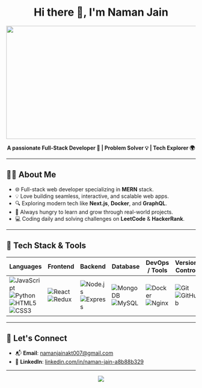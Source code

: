 <h1 align="center">Hi there 👋, I'm Naman Jain</h1>
<p align="center">
  <img src="https://developers.giphy.com/branch/master/static/api-512d36c09662682717108a38bbb5c57d.gif" height="300" width="600" />
</p>

<p align="center">
  <b>A passionate Full-Stack Developer 🚀 | Problem Solver 💡 | Tech Explorer 🌍</b>
</p>

---

## 👨‍💻 About Me
- 🌐 Full-stack web developer specializing in **MERN** stack.
- 💡 Love building seamless, interactive, and scalable web apps.
- 🔍 Exploring modern tech like **Next.js**, **Docker**, and **GraphQL**.
- 🧠 Always hungry to learn and grow through real-world projects.
- 💻 Coding daily and solving challenges on **LeetCode** & **HackerRank**.

---

## 🧰 Tech Stack & Tools
<div align="center">

| Languages | Frontend | Backend | Database | DevOps / Tools | Version Control |
|----------|----------|---------|----------|----------------|-----------------|
| ![JavaScript](https://img.shields.io/badge/-JavaScript-yellow?style=flat-square) ![Python](https://img.shields.io/badge/-Python-blue?style=flat-square) ![HTML5](https://img.shields.io/badge/-HTML5-E34F26?style=flat-square) ![CSS3](https://img.shields.io/badge/-CSS3-1572B6?style=flat-square) | ![React](https://img.shields.io/badge/-React-61DAFB?style=flat-square) ![Redux](https://img.shields.io/badge/-Redux-764ABC?style=flat-square) | ![Node.js](https://img.shields.io/badge/-Node.js-339933?style=flat-square) ![Express](https://img.shields.io/badge/-Express-000000?style=flat-square) | ![MongoDB](https://img.shields.io/badge/-MongoDB-47A248?style=flat-square) ![MySQL](https://img.shields.io/badge/-MySQL-00618A?style=flat-square) | ![Docker](https://img.shields.io/badge/-Docker-2496ED?style=flat-square) ![Nginx](https://img.shields.io/badge/-Nginx-009639?style=flat-square) | ![Git](https://img.shields.io/badge/-Git-F1502F?style=flat-square) ![GitHub](https://img.shields.io/badge/-GitHub-181717?style=flat-square) |

</div>

---

## 🔗 Let's Connect
- 📬 **Email**: [namanjainakt007@gmail.com](mailto:namanjainakt007@gmail.com)  
- 💼 **LinkedIn**: [linkedin.com/in/naman-jain-a8b88b329](https://in.linkedin.com/in/naman-jain-a8b88b329)

---

<p align="center">
  <img src="https://readme-typing-svg.demolab.com?font=Fira+Code&pause=1000&color=00F7FF&center=true&vCenter=true&width=435&lines=Happy+to+collaborate+on+cool+projects!;Let%27s+build+something+awesome+💻" />
</p>
